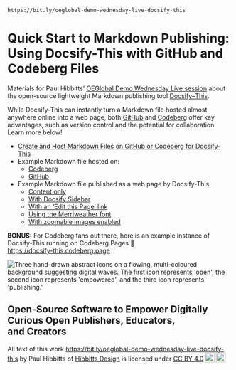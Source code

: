 `https://bit.ly/oeglobal-demo-wednesday-live-docsify-this`

<h1><b>Quick Start to Markdown Publishing:</b><br> Using Docsify-This with GitHub and Codeberg Files</h1> 

Materials for Paul Hibbitts’ [OEGlobal Demo Wednesday Live session](https://www.oeglobal.org/event/demo-wednesdays-docsify-this/) about the open-source lightweight Markdown publishing tool [Docsify&#8288;&#8211;&#8288;This](https://Docsify-This.net).

While Docsify-This can instantly turn a Markdown file hosted almost anywhere online into a web page, both [GitHub](https://github.com) and [Codeberg](https://codeberg.org) offer key advantages, such as version control and the potential for collaboration. Learn more below!

- [Create and Host Markdown Files on GitHub or Codeberg for Docsify-This](https://docsify-this.net/?basePath=https://raw.githubusercontent.com/paulhibbitts/oeglobal-demo-wednesday-live-docsify-this/main/pages&homepage=create-and-host-a-markdown-file.md&edit-link=https://github.com/paulhibbitts/oeglobal-demo-wednesday-live-docsify-this/blob/main/pages/create-and-host-a-markdown-file.md&edit-link-text=Suggest%20an%20Edit%20to%20this%20Page%20on%20GitHub&browser-tab-title=Create%20and%20Host%20Markdown%20Files%20on%20GitHub%20or%20Codeberg&toc=true&toc-headings=h2,h3&dark-mode=true)
- Example Markdown file hosted on:
  - [Codeberg](https://codeberg.org/paulhibbitts/docsify-this-demo-files/src/branch/main/example.md)
  - [GitHub](https://github.com/paulhibbitts/docsify-this-demo-files/blob/main/example.md)
- Example Markdown file published as a web page by Docsify-This:
  - [Content only](https://docsify-this.net/?basePath=https://raw.githubusercontent.com/paulhibbitts/docsify-this-demo-files/main&homepage=example.md)
  - [With Docsify Sidebar](https://docsify-this.net/?basePath=https://raw.githubusercontent.com/paulhibbitts/docsify-this-demo-files/main&homepage=example.md&sidebar=true&maxLevel=3)
  - [With an ‘Edit this Page’ link](https://docsify-this.net/?basePath=https://raw.githubusercontent.com/paulhibbitts/docsify-this-demo-files/main&homepage=example.md&edit-link=https://github.com/paulhibbitts/docsify-this-demo-files/blob/main/example.md)
  - [Using the Merriweather font](https://docsify-this.net/?basePath=https://raw.githubusercontent.com/paulhibbitts/docsify-this-demo-files/main&homepage=example.md&font-family=Merriweather,Georgia,serif)
  - [With zoomable images enabled](https://docsify-this.net/?basePath=https://raw.githubusercontent.com/paulhibbitts/docsify-this-demo-files/main&homepage=example.md&zoom-images=true)

**BONUS:** For Codeberg fans out there, here is an example instance of Docsify-This running on Codeberg Pages 🚀  
https://docsify-this.codeberg.page

![Three hand-drawn abstract icons on a flowing, multi-coloured background suggesting digital waves. The first icon represents 'open', the second icon represents 'empowered', and the third icon represents 'publishing.'](https://github.com/user-attachments/assets/885d5aec-3a0f-40d6-bd52-55371dd4c1d7)

<h2>Open-Source Software to Empower Digitally Curious Open Publishers, Educators, and&nbsp;Creators</h2> 

<p xmlns:cc="http://creativecommons.org/ns#" >All text of this work <a href="https://bit.ly/oeglobal-demo-wednesday-live-docsify-this">https://bit.ly/oeglobal-demo-wednesday-live-docsify-this</a> by <span property="cc:attributionName">Paul Hibbitts of <a href="https://hibbittsdesign.org"> Hibbitts Design</a></span> is licensed under <a href="https://creativecommons.org/licenses/by/4.0/?ref=chooser-v1" target="_blank" rel="license noopener noreferrer" style="display:inline-block;">CC BY 4.0<img style="height:22px!important;margin-left:3px;vertical-align:text-bottom;" src="https://mirrors.creativecommons.org/presskit/icons/cc.svg?ref=chooser-v1" alt=""><img style="height:22px!important;margin-left:3px;vertical-align:text-bottom;" src="https://mirrors.creativecommons.org/presskit/icons/by.svg?ref=chooser-v1" alt=""></a></p>
